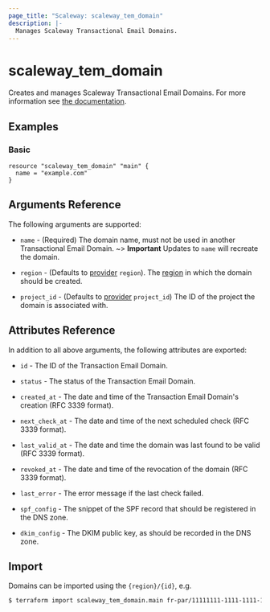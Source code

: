 ```yaml
---
page_title: "Scaleway: scaleway_tem_domain"
description: |-
  Manages Scaleway Transactional Email Domains.
---
```


# scaleway_tem_domain

Creates and manages Scaleway Transactional Email Domains.
For more information see [the documentation](https://developers.scaleway.com/en/products/transactional_email/api/).

## Examples

### Basic

```hcl
resource "scaleway_tem_domain" "main" {
  name = "example.com"
}
```

## Arguments Reference

The following arguments are supported:

- `name` - (Required) The domain name, must not be used in another Transactional Email Domain.
~> **Important** Updates to `name` will recreate the domain.

- `region` - (Defaults to [provider](../index.md#region) `region`). The [region](../guides/regions_and_zones.md#regions) in which the domain should be created.

- `project_id` - (Defaults to [provider](../index.md#project_id) `project_id`) The ID of the project the domain is associated with.

## Attributes Reference

In addition to all above arguments, the following attributes are exported:

- `id` - The ID of the Transaction Email Domain.

- `status` - The status of the Transaction Email Domain.

- `created_at` - The date and time of the Transaction Email Domain's creation (RFC 3339 format).

- `next_check_at` - The date and time of the next scheduled check (RFC 3339 format).

- `last_valid_at` - The date and time the domain was last found to be valid (RFC 3339 format).

- `revoked_at` - The date and time of the revocation of the domain (RFC 3339 format).

- `last_error` - The error message if the last check failed.

- `spf_config` - The snippet of the SPF record that should be registered in the DNS zone.

- `dkim_config` - The DKIM public key, as should be recorded in the DNS zone.

## Import

Domains can be imported using the `{region}/{id}`, e.g.

```bash
$ terraform import scaleway_tem_domain.main fr-par/11111111-1111-1111-1111-111111111111
```
